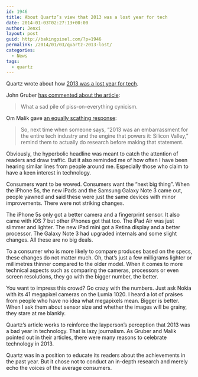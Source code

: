 ```yaml
---
id: 1946
title: About Quartz’s view that 2013 was a lost year for tech
date: 2014-01-03T02:27:13+00:00
author: Jenxi
layout: post
guid: http://bakingpixel.com/?p=1946
permalink: /2014/01/03/quartz-2013-lost/
categories:
  - News
tags:
  - quartz
---
```

Quartz wrote about how [2013 was a lost year for tech](http://qz.com/161443/2013-was-a-lost-year-for-tech/).

John Gruber [has commented about the article](http://daringfireball.net/2013/12/the_year_in_apple_and_technology):

> What a sad pile of piss-on-everything cynicism. 

Om Malik gave [an equally scathing response](http://gigaom.com/2013/12/27/dear-quartz-maybe-its-you-that-needs-new-glasses-and-a-map-2013-was-not-a-lost-year-for-tech/):

> So, next time when someone says, “2013 was an embarrassment for the entire tech industry and the engine that powers it: Silicon Valley,” remind them to actually do research before making that statement. 

Obviously, the hyperbolic headline was meant to catch the attention of readers and draw traffic. But it also reminded me of how often I have been hearing similar lines from people around me. Especially those who claim to have a keen interest in technology.

Consumers want to be wowed. Consumers want the “next big thing”. When the iPhone 5s, the new iPads and the Samsung Galaxy Note 3 came out, people yawned and said these were just the same devices with minor improvements. There were not striking changes.

The iPhone 5s only got a better camera and a fingerprint sensor. It also came with iOS 7 but other iPhones got that too. The iPad Air was just slimmer and lighter. The new iPad mini got a Retina display and a better processor. The Galaxy Note 3 had upgraded internals and some slight changes. All these are no big deals.

To a consumer who is more likely to compare produces based on the specs, these changes do not matter much. Oh, that’s just a few milligrams lighter or millimetres thinner compared to the older model. When it comes to more technical aspects such as comparing the cameras, processors or even screen resolutions, they go with the bigger number, the better.

You want to impress this crowd? Go crazy with the numbers. Just ask Nokia with its 41 megapixel cameras on the Lumia 1020. I heard a lot of praises from people who have no idea what megapixels mean. Bigger is better. When I ask them about sensor size and whether the images will be grainy, they stare at me blankly.

Quartz’s article works to reinforce the layperson’s perception that 2013 was a bad year in technology. That is lazy journalism. As Gruber and Malik pointed out in their articles, there were many reasons to celebrate technology in 2013.

Quartz was in a position to educate its readers about the achievements in the past year. But it chose not to conduct an in-depth research and merely echo the voices of the average consumers.